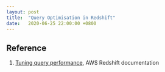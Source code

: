 ```yaml
---
layout: post
title:  "Query Optimisation in Redshift"
date:   2020-06-25 22:00:00 +0800
---
```

## Reference

1. [Tuning query performance](https://docs.aws.amazon.com/redshift/latest/dg/c-optimizing-query-performance.html), AWS Redshift documentation